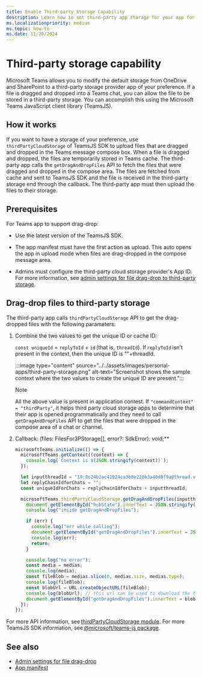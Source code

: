 ```yaml
---
title: Enable Third-party Storage Capability
description: Learn how to set third-party app storage for your app for the files that are dragged and dropped in a Teams chat or channel.
ms.localizationpriority: medium
ms.topic: how-to
ms.date: 11/28/2024
---
```


# Third-party storage capability

Microsoft Teams allows you to modify the default storage from OneDrive and SharePoint to a third-party storage provider app of your preference. If a file is dragged and dropped into a Teams chat, you can allow the file to be stored in a third-party storage. You can accomplish this using the Microsoft Teams JavaScript client library (TeamsJS).

## How it works

If you want to have a storage of your preference, use `thirdPartyCloudStorage` of TeamsJS SDK to upload files that are dragged and dropped in the Teams message compose box. When a file is dragged and dropped, the files are temporarily stored in Teams cache. The third-party app calls the `getDragAndDropFiles` API to fetch the files that were dragged and dropped in the compose area. The files are fetched from cache and sent to TeamsJS SDK and the file is received in the third-party storage end through the callback. The third-party app must then upload the files to their storage.

## Prerequisites

For Teams app to support drag-drop:

* Use the latest version of the TeamsJS SDK.

* The app manifest must have the first action as upload. This auto opens the app in upload mode when files are drag-dropped in the compose message area.

* Admins must configure the third-party cloud storage provider's App ID. For more information, see [admin settings for file drag-drop to third-party storage](/MicrosoftTeams/admin-settings-for-file-drag-drop-to-third-party-storage).

## Drag-drop files to third-party storage

The third-party app calls `thirdPartyCloudStorage` API to get the drag-dropped files with the following parameters: 

1. Combine the two values to get the unique ID or cache ID: 

    `const uniqueId` = `replyToId` + `id` (that is, `threadId`). If `replyToId` isn't present in the context, then the unique ID is ""+threadId.

    :::image type="content" source="../../assets/images/personal-apps/third-party-storage.png" alt-text="Screenshot shows the sample context where the two values to create the unique ID are present.":::

    > [!NOTE]
    > All the above value is present in application contest. If `"commandContext" = "thirdParty"`, it helps third party cloud storage apps to determine that their app is opened programmatically and they need to call `getDragAndDropFiles` API to get the files that were dropped in the compose area of a chat or channel.

2. Callback: (files: FilesFor3PStorage[], error?: SdkError): void;** 

    ```javascript
    microsoftTeams.initialize(() => {
      microsoftTeams.getContext((context) => {
        console.log(`Context is ${JSON.stringify(context)}`);
      });
    
      let inputthreadId = "19:8c24b2ac42924ca3b8e220b3a48d8f9a@thread.v2";
      let replyChainIdforChats = "";
      const uniqueIdForChats = replyChainIdforChats + inputthreadId;
    
      microsoftTeams.thirdPartyCloudStorage.getDragAndDropFiles(inputthreadId, (medias, err) => {
        document.getElementById("hubState").innerText = JSON.stringify(inputthreadId);
        console.log("inside getDragAndDropFiles");
    
        if (err) {
          console.log("err while calling");
          document.getElementById("getDragAndDropFiles").innerText = JSON.stringify(err);
          console.log(err);
          return;
        }
    
        console.log("no error");
        const media = medias;
        console.log(media);
        const fileBlob = medias.slice(0, medias.size, medias.type);
        console.log(fileBlob);
        const blobUrl = URL.createObjectURL(fileBlob);
        console.log(blobUrl); // this url can be used to download the file
        document.getElementById("getDragAndDropFiles").innerText = blobUrl;
      });
    });
    ```

For more API information, see [thirdPartyCloudStorage module](/javascript/api/@microsoft/teams-js/thirdpartycloudstorage). For more TeamsJS SDK information, see [@microsoft/teams-js package](/javascript/api/@microsoft/teams-js). 


## See also

* [Admin settings for file drag-drop](/microsoftteams/admin-settings-for-file-drag-drop-to-third-party-storage)
* [App manifest](../../resources/schema/manifest-schema.md)
